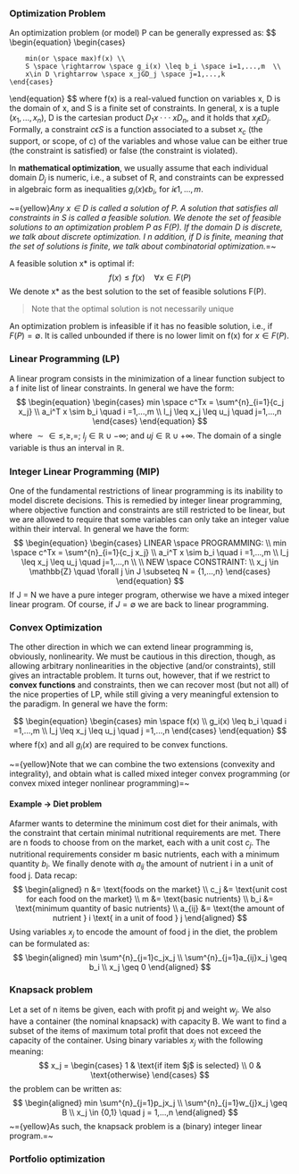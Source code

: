 ### Optimization Problem
An optimization problem (or model) P can be generally expressed as:
$$
\begin{equation}
	\begin{cases}
		
		min(or \space max)f(x) \\
		S \space \rightarrow \space g_i(x) \leq b_i \space i=1,...,m  \\
		x\in D \rightarrow \space x_jGD_j \space j=1,...,k
	\end{cases}
\end{equation}
$$
where f(x) is a real-valued function on variables x, D is the domain of x, and S is a finite set of constraints. In general, x is a tuple ($x_1,...,x_n$), D is the cartesian product $D_1x···xD_n$, and it holds that $x_j \epsilon D_j$. Formally, a constraint $c\epsilon S$ is a function associated to a subset $x_c$ (the support, or scope, of c) of the variables and whose value can be either true (the constraint is satisfied) or false (the constraint is violated). 

In **mathematical optimization**, we usually assume that each individual domain $D_j$ is numeric, i.e., a subset of R, and constraints can be expressed in algebraic form as inequalities $g_i(x) \epsilon b_i$, for $i \epsilon 1,...,m$.

~={yellow}*Any $x \in D$ is called a solution of $P$. A solution that satisfies all constraints in $S$ is called a feasible solution. We denote the set of feasible solutions to an optimization problem $P$ as $F(P)$.
If the domain D is discrete, we talk about discrete optimization. I n addition, if D is finite, meaning that the set of solutions is finite, we talk about combinatorial optimization.*=~

A feasible solution x* is optimal if:
$$
f(x) \le f(x) \quad \forall x \in F(P)
$$
We denote x* as the best solution to the set of feasible solutions F(P).

>Note that the optimal solution is not necessarily unique

An optimization problem is infeasible if it has no feasible solution, i.e., if $F(P)=\emptyset$. It is called unbounded if there is no lower limit on f(x) for $x \in F(P)$.

### Linear Programming (LP)
A linear program consists in the minimization of a linear function subject to a f inite list of linear constraints. In general we have the form:
$$
\begin{equation}
	\begin{cases}
		min \space c^Tx = \sum^{n}_{i=1}{c_j x_j} \\ 
		a_i^T x \sim b_i \quad i =1,...,m 
		\\ l_j \leq x_j \leq u_j \quad j=1,...,n
	\end{cases}
\end{equation}
$$
where $\sim \in{\leq,\geq,=}$; $l_j \in \mathbb{R} \cup {-\infty}$; and $uj \in \mathbb{R} \cup {+\infty}$. The domain of a single variable is thus an interval in $\mathbb{R}$.

### Integer Linear Programming (MIP)
One of the fundamental restrictions of linear programming is its inability to model discrete decisions. This is remedied by integer linear programming, where objective function and constraints are still restricted to be linear, but we are allowed to require that some variables can only take an integer value within their interval. In general we have the form:
$$
\begin{equation}
	\begin{cases}
		LINEAR \space PROGRAMMING: \\
		min \space c^Tx = \sum^{n}_{i=1}{c_j x_j} \\ 
		a_i^T x \sim b_i \quad i =1,...,m \\ 
		l_j \leq x_j \leq u_j \quad j=1,...,n \\ \\
		NEW \space CONSTRAINT: \\
		x_j \in \mathbb{Z} \quad \forall j \in J \subseteq N = {1,...,n}
	\end{cases}
\end{equation}
$$
If J = N we have a pure integer program, otherwise we have a mixed integer linear program. Of course, if  $J=\emptyset$  we are back to linear programming.

### Convex Optimization
The other direction in which we can extend linear programming is, obviously, nonlinearity. We must be cautious in this direction, though, as allowing arbitrary nonlinearities in the objective (and/or constraints), still gives an intractable problem. It turns out, however, that if we restrict to **convex functions** and constraints, then we can recover most (but not all) of the nice properties of LP, while still giving a very meaningful extension to the paradigm. In general we have the form:

$$
\begin{equation}
	\begin{cases}
		min \space f(x) \\ 
		g_i(x) \leq b_i \quad i =1,...,m \\
		l_j \leq x_j \leq u_j \quad j =1,...,n
	\end{cases}
\end{equation}
$$
where f(x) and all $g_i(x)$ are required to be convex functions.

~={yellow}Note that we can combine the two extensions (convexity and integrality), and obtain what is called mixed integer convex programming (or convex mixed integer nonlinear programming)=~

#### Example $\rightarrow$ Diet problem
Afarmer wants to determine the minimum cost diet for their animals, with the constraint that certain minimal nutritional requirements are met. There are n foods to choose from on the market, each with a unit cost $c_j$. The nutritional requirements consider m basic nutrients, each with a minimum quantity $b_i$. We finally denote with $a_{ij}$ the amount of nutrient i in a unit of food j. 
Data recap:
$$
\begin{aligned}
n &= \text{foods on the market} \\
c_j &= \text{unit cost for each food on the market} \\
m &= \text{basic nutrients} \\
b_i &= \text{minimum quantity of basic nutrients} \\
a_{ij} &= \text{the amount of nutrient } i \text{ in a unit of food } j
\end{aligned}
$$
Using variables $x_j$ to encode the amount of food j in the diet, the problem can be formulated as:
$$
\begin{aligned}
min \sum^{n}_{j=1}c_jx_j \\
\sum^{n}_{j=1}a_{ij}x_j \geq b_i \\
x_j \geq 0
\end{aligned}
$$
### Knapsack problem
Let a set of n items be given, each with profit pj and weight $w_j$. We also have a container (the nominal knapsack) with capacity B. We want to find a subset of the items of maximum total profit that does not exceed the capacity of the container. Using binary variables $x_j$ with the following meaning:
$$
x_j =
\begin{cases} 
1 & \text{if item $j$ is selected} \\
0 & \text{otherwise}
\end{cases}
$$
the problem can be written as:
$$
\begin{aligned}
min \sum^{n}_{j=1}p_jx_j \\
\sum^{n}_{j=1}w_{j}x_j \geq B \\
x_j \in {0,1} \quad j = 1,...,n
\end{aligned}
$$
~={yellow}As such, the knapsack problem is a (binary) integer linear program.=~

### Portfolio optimization